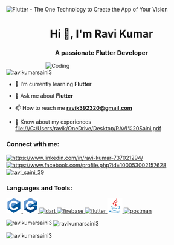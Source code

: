 ![Flutter - The One Technology to Create the App of Your Vision](https://www.logicraysacademy.com/images/flutter-banner.jpg)
<h1 align="center">Hi 👋, I'm Ravi Kumar</h1>
<h3 align="center">A passionate Flutter Developer</h3>
<img align="right" alt="Coding" width="400" src="https://camo.githubusercontent.com/73c19a91140cced4ecd72d62dd206539bc56ee0dc5131030d7f18158c959e871/68747470733a2f2f63646e2e6472696262626c652e636f6d2f75736572732f313131383337362f73637265656e73686f74732f333630343138362f646576656c6f7065722d6472696262626c652e676966">


<p align="left"> <img src="https://komarev.com/ghpvc/?username=ravikumarsaini3&label=Profile%20views&color=0e75b6&style=flat" alt="ravikumarsaini3" /> </p>

- 🌱 I’m currently learning **Flutter**

- 💬 Ask me about **Flutter**

- 📫 How to reach me **ravik392320@gmail.com**

- 📄 Know about my experiences [file:///C:/Users/ravik/OneDrive/Desktop/RAVI%20Saini.pdf](file:///C:/Users/ravik/OneDrive/Desktop/RAVI%20Saini.pdf)

<h3 align="left">Connect with me:</h3>
<p align="left">
<a href="https://linkedin.com/in/https://www.linkedin.com/in/ravi-kumar-737021294/" target="blank"><img align="center" src="https://raw.githubusercontent.com/rahuldkjain/github-profile-readme-generator/master/src/images/icons/Social/linked-in-alt.svg" alt="https://www.linkedin.com/in/ravi-kumar-737021294/" height="30" width="40" /></a>
<a href="https://fb.com/https://www.facebook.com/profile.php?id=100053002157628" target="blank"><img align="center" src="https://raw.githubusercontent.com/rahuldkjain/github-profile-readme-generator/master/src/images/icons/Social/facebook.svg" alt="https://www.facebook.com/profile.php?id=100053002157628" height="30" width="40" /></a>
<a href="https://instagram.com/ravi_saini_39" target="blank"><img align="center" src="https://raw.githubusercontent.com/rahuldkjain/github-profile-readme-generator/master/src/images/icons/Social/instagram.svg" alt="ravi_saini_39" height="30" width="40" /></a>
</p>

<h3 align="left">Languages and Tools:</h3>
<p align="left"> <a href="https://www.cprogramming.com/" target="_blank" rel="noreferrer"> <img src="https://raw.githubusercontent.com/devicons/devicon/master/icons/c/c-original.svg" alt="c" width="40" height="40"/> </a> <a href="https://www.w3schools.com/cpp/" target="_blank" rel="noreferrer"> <img src="https://raw.githubusercontent.com/devicons/devicon/master/icons/cplusplus/cplusplus-original.svg" alt="cplusplus" width="40" height="40"/> </a> <a href="https://dart.dev" target="_blank" rel="noreferrer"> <img src="https://www.vectorlogo.zone/logos/dartlang/dartlang-icon.svg" alt="dart" width="40" height="40"/> </a> <a href="https://firebase.google.com/" target="_blank" rel="noreferrer"> <img src="https://www.vectorlogo.zone/logos/firebase/firebase-icon.svg" alt="firebase" width="40" height="40"/> </a> <a href="https://flutter.dev" target="_blank" rel="noreferrer"> <img src="https://www.vectorlogo.zone/logos/flutterio/flutterio-icon.svg" alt="flutter" width="40" height="40"/> </a> <a href="https://www.java.com" target="_blank" rel="noreferrer"> <img src="https://raw.githubusercontent.com/devicons/devicon/master/icons/java/java-original.svg" alt="java" width="40" height="40"/> </a> <a href="https://postman.com" target="_blank" rel="noreferrer"> <img src="https://www.vectorlogo.zone/logos/getpostman/getpostman-icon.svg" alt="postman" width="40" height="40"/> </a> </p>

<p><img align="left" src="https://github-readme-stats.vercel.app/api/top-langs?username=ravikumarsaini3&show_icons=true&locale=en&layout=compact" alt="ravikumarsaini3" /></p>

<p>&nbsp;<img align="center" src="https://github-readme-stats.vercel.app/api?username=ravikumarsaini3&show_icons=true&locale=en" alt="ravikumarsaini3" /></p>

<p><img align="center" src="https://github-readme-streak-stats.herokuapp.com/?user=ravikumarsaini3&" alt="ravikumarsaini3" /></p>
